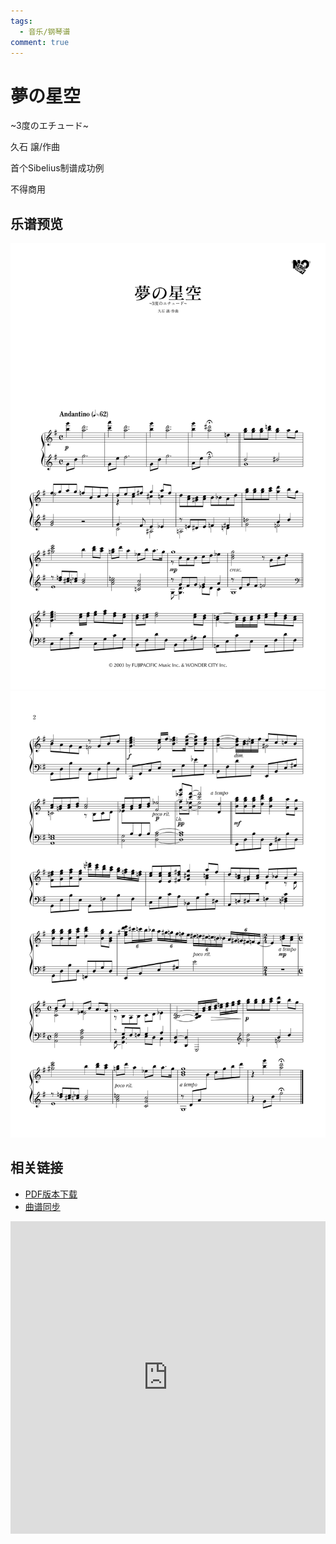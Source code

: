 ```yaml
---
tags:
  - 音乐/钢琴谱
comment: true
---
```


# 夢の星空

~3度のエチュード~

久石 譲/作曲

首个Sibelius制谱成功例

不得商用
## 乐谱预览
![](assets/页面%201.png)![](assets/页面%202.png)
## 相关链接
- [PDF版本下载](https://likemsblog.netlify.app/files/夢の星空.pdf)
- [曲谱同步](https://www.bilibili.com/video/BV1bA3vztEyj/)
<iframe 
  src="https://player.bilibili.com/player.html?bvid=BV1bA3vztEyj&page=1&autoplay=0&danmaku=1" 
  scrolling="no" 
  frameborder="no" 
  allowfullscreen="true" 
  width="100%" 
  height="500">
</iframe>
